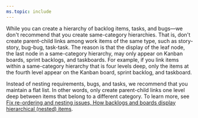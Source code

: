 ```yaml
---
ms.topic: include
---
```


While you can create a hierarchy of backlog items, tasks, and bugs&mdash;we don't recommend that you create same-category hierarchies. That is, don't create parent-child links among work items of the same type, such as story-story, bug-bug, task-task. The reason is that the display of the leaf node, the last node in a same-category hierarchy, may only appear on Kanban boards, sprint backlogs, and taskboards. For example, if you link items within a same-category hierarchy that is four levels deep, only the items at the fourth level appear on the Kanban board, sprint backlog, and taskboard.  

Instead of nesting requirements, bugs, and tasks, we recommend that you maintain a flat list. In other words, only create parent-child links one level deep between items that belong to a different category. To learn more, see [Fix re-ordering and nesting issues, How backlogs and boards display hierarchical (nested) items](../backlogs/resolve-backlog-reorder-issues.md#leaf-nodes).